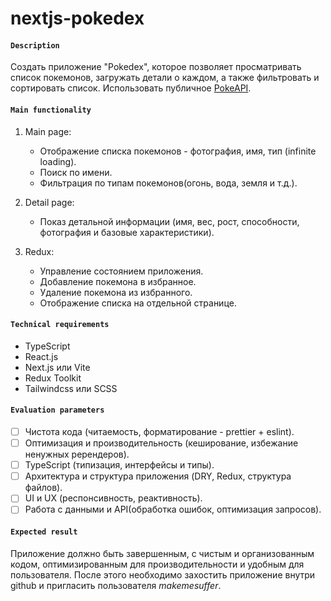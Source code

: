 # nextjs-pokedex

#### `Description`
Создать приложение "Pokedex", которое позволяет просматривать список покемонов, загружать детали о каждом, а также фильтровать и сортировать список. Использовать публичное [PokeAPI](https://pokeapi.co/).

#### `Main functionality`

1. Main page:
    - Отображение списка покемонов - фотография, имя, тип (infinite loading).
    - Поиск по имени.
    - Фильтрация по типам покемонов(огонь, вода, земля и т.д.).
      
2. Detail page:
    - Показ детальной информации (имя, вес, рост, способности, фотография и базовые характеристики).
      
3. Redux:
    - Управление состоянием приложения.
    - Добавление покемона в избранное.
    - Удаление покемона из избранного.
    - Отображение списка на отдельной страницe.

#### `Technical requirements`

- TypeScript
- React.js
- Next.js или Vite
- Redux Toolkit
- Tailwindcss или SCSS

#### `Evaluation parameters`

- [ ] Чистота кода (читаемость, форматирование - prettier + eslint).
- [ ] Оптимизация и производительность (кеширование, избежание ненужных ререндеров).
- [ ] TypeScript (типизация, интерфейсы и типы).
- [ ] Архитектура и структура приложения (DRY, Redux, структура файлов).
- [ ] UI и UX (респонсивность, реактивность).
- [ ] Работа с данными и API(обработка ошибок, оптимизация запросов).

#### `Expected result`
Приложение должно быть завершенным, с чистым и организованным кодом, оптимизированным для производительности и удобным для пользователя. После этого необходимо захостить приложение внутри github и пригласить пользователя *makemesuffer*.
